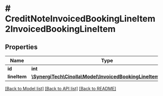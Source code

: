 # # CreditNoteInvoicedBookingLineItem2InvoicedBookingLineItem

## Properties

Name | Type | Description | Notes
------------ | ------------- | ------------- | -------------
**id** | **int** |  |
**lineItem** | [**\SynergiTech\Cinolla\Model\InvoicedBookingLineItem4LineItem**](InvoicedBookingLineItem4LineItem.md) |  | [optional]

[[Back to Model list]](../../README.md#models) [[Back to API list]](../../README.md#endpoints) [[Back to README]](../../README.md)
